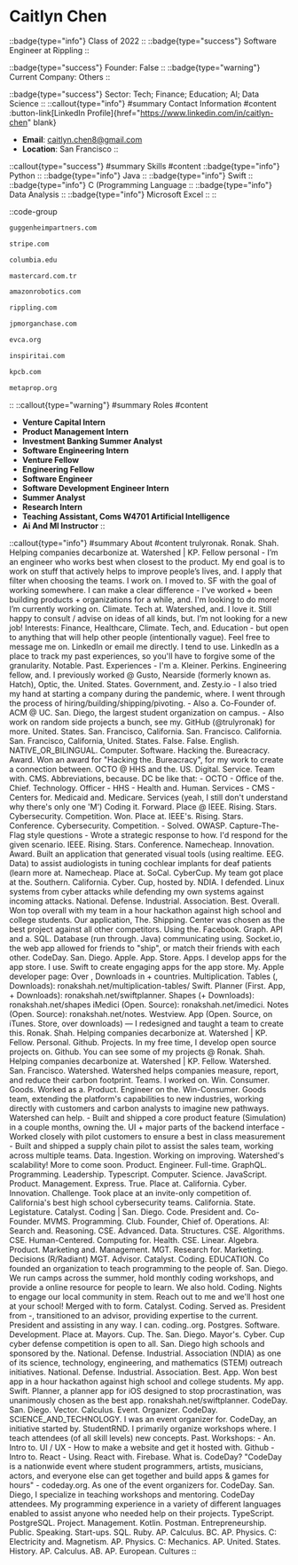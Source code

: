 # Caitlyn Chen
::badge{type="info"}
Class of 2022
::
::badge{type="success"}
Software Engineer at Rippling
::

::badge{type="success"}
Founder: False
::
::badge{type="warning"}
Current Company: Others
::

::badge{type="success"}
Sector: Tech; Finance; Education; AI; Data Science
::
::callout{type="info"}
#summary
Contact Information
#content
:button-link[LinkedIn Profile]{href="https://www.linkedin.com/in/caitlyn-chen" blank}
- **Email**: caitlyn.chen8@gmail.com
- **Location**: San Francisco
::

::callout{type="success"}
#summary
Skills
#content
::badge{type="info"}
Python
::
::badge{type="info"}
Java
::
::badge{type="info"}
Swift
::
::badge{type="info"}
C (Programming Language
::
::badge{type="info"}
Data Analysis
::
::badge{type="info"}
Microsoft Excel
::
::

::code-group
```bash [Guggenheim Partners]
guggenheimpartners.com
```
```bash [Stripe]
stripe.com
```
```bash [Columbia University]
columbia.edu
```
```bash [Mastercard Türkiye]
mastercard.com.tr
```
```bash [Amazon Robotics]
amazonrobotics.com
```
```bash [Rippling]
rippling.com
```
```bash [JPMorgan Chase & Co.]
jpmorganchase.com
```
```bash [EVCA]
evca.org
```
```bash [Inspirit AI]
inspiritai.com
```
```bash [Kleiner Perkins Caufield & Byers]
kpcb.com
```
```bash [Metaprop Nyc]
metaprop.org
```
::
::callout{type="warning"}
#summary
Roles
#content
- **Venture Capital Intern**
- **Product Management Intern**
- **Investment Banking Summer Analyst**
- **Software Engineering Intern**
- **Venture Fellow**
- **Engineering Fellow**
- **Software Engineer**
- **Software Development Engineer Intern**
- **Summer Analyst**
- **Research Intern**
- **Teaching Assistant, Coms W4701 Artificial Intelligence**
- **Ai And Ml Instructor**
::

::callout{type="info"}
#summary
About
#content
trulyronak. Ronak. Shah. Helping companies decarbonize at. Watershed | KP. Fellow personal - I’m an engineer who works best when closest to the product. My end goal is to work on stuff that actively helps to improve people’s lives, and. I apply that filter when choosing the teams. I work on. I moved to. SF with the goal of working somewhere. I can make a clear difference - I've worked + been building products + organizations for a while, and. I'm looking to do more! I’m currently working on. Climate. Tech at. Watershed, and. I love it. Still happy to consult / advise on ideas of all kinds, but. I’m not looking for a new job! Interests: Finance, Healthcare, Climate. Tech, and. Education - but open to anything that will help other people (intentionally vague). Feel free to message me on. LinkedIn or email me directly. I tend to use. LinkedIn as a place to track my past experiences, so you'll have to forgive some of the granularity. Notable. Past. Experiences - I'm a. Kleiner. Perkins. Engineering fellow, and. I previously worked @ Gusto, Nearside (formerly known as. Hatch), Optic, the. United. States. Government, and. Zesty.io - I also tried my hand at starting a company during the pandemic, where. I went through the process of hiring/building/shipping/pivoting. - Also a. Co-Founder of. ACM @ UC. San. Diego, the largest student organization on campus. - Also work on random side projects a bunch, see my. GitHub (@trulyronak) for more. United. States. San. Francisco, California. San. Francisco. California. San. Francisco, California, United. States. False. False. English. NATIVE_OR_BILINGUAL. Computer. Software. Hacking the. Bureacracy. Award. Won an award for "Hacking the. Bureacracy", for my work to create a connection between. OCTO @ HHS and the. US. Digital. Service. Team with. CMS. Abbreviations, because. DC be like that: - OCTO - Office of the. Chief. Technology. Officer - HHS - Health and. Human. Services - CMS - Centers for. Medicaid and. Medicare. Services (yeah, I still don't understand why there's only one 'M') Coding it. Forward. Place @ IEEE. Rising. Stars. Cybersecurity. Competition. Won. Place at. IEEE's. Rising. Stars. Conference. Cybersecurity. Competition. - Solved. OWASP. Capture-The-Flag style questions - Wrote a strategic response to how. I'd respond for the given scenario. IEEE. Rising. Stars. Conference. Namecheap. Innovation. Award. Built an application that generated visual tools (using realtime. EEG. Data) to assist audiologists in tuning cochlear implants for deaf patients (learn more at. Namecheap. Place at. SoCal. CyberCup. My team got place at the. Southern. California. Cyber. Cup, hosted by. NDIA. I defended. Linux systems from cyber attacks while defending my own systems against incoming attacks. National. Defense. Industrial. Association. Best. Overall. Won top overall with my team in a hour hackathon against high school and college students. Our application, The. Shipping. Center was chosen as the best project against all other competitors. Using the. Facebook. Graph. API and a. SQL. Database (run through. Java) communicating using. Socket.io, the web app allowed for friends to "ship", or match their friends with each other. CodeDay. San. Diego. Apple. App. Store. Apps. I develop apps for the app store. I use. Swift to create engaging apps for the app store. My. Apple developer page: Over , Downloads in + countries. Multiplication. Tables (, Downloads): ronakshah.net/multiplication-tables/ Swift. Planner (First. App, + Downloads): ronakshah.net/swiftplanner. Shapes (+ Downloads): ronakshah.net/shapes iMedici (Open. Source): ronakshah.net/imedici. Notes (Open. Source): ronakshah.net/notes. Westview. App (Open. Source, on iTunes. Store, over downloads) — I redesigned and taught a team to create this. Ronak. Shah. Helping companies decarbonize at. Watershed | KP. Fellow. Personal. Github. Projects. In my free time, I develop open source projects on. Github. You can see some of my projects @ Ronak. Shah. Helping companies decarbonize at. Watershed | KP. Fellow. Watershed. San. Francisco. Watershed. Watershed helps companies measure, report, and reduce their carbon footprint. Teams. I worked on. Win. Consumer. Goods. Worked as a. Product. Engineer on the. Win-Consumer. Goods team, extending the platform's capabilities to new industries, working directly with customers and carbon analysts to imagine new pathways. Watershed can help. - Built and shipped a core product feature (Simulation) in a couple months, owning the. UI + major parts of the backend interface - Worked closely with pilot customers to ensure a best in class measurement - Built and shipped a supply chain pilot to assist the sales team, working across multiple teams. Data. Ingestion. Working on improving. Watershed's scalability! More to come soon. Product. Engineer. Full-time. GraphQL. Programming. Leadership. Typescript. Computer. Science. JavaScript. Product. Management. Express. True. Place at. California. Cyber. Innovation. Challenge. Took place at an invite-only competition of. California's best high school cybersecurity teams. California. State. Legistature. Catalyst. Coding | San. Diego. Code. President and. Co-Founder. MVMS. Programming. Club. Founder, Chief of. Operations. AI: Search and. Reasoning. CSE. Advanced. Data. Structures. CSE. Algorithms. CSE. Human-Centered. Computing for. Health. CSE. Linear. Algebra. Product. Marketing and. Management. MGT. Research for. Marketing. Decisions (R/Radiant) MGT. Advisor. Catalyst. Coding. EDUCATION. Co founded an organization to teach programming to the people of. San. Diego. We run camps across the summer, hold monthly coding workshops, and provide a online resource for people to learn. We also hold. Coding. Nights to engage our local community in stem. Reach out to me and we'll host one at your school! Merged with to form. Catalyst. Coding. Served as. President from -, transitioned to an advisor, providing expertise to the current. President and assisting in any way. I can. coding..org. Postgres. Software. Development. Place at. Mayors. Cup. The. San. Diego. Mayor's. Cyber. Cup cyber defense competition is open to all. San. Diego high schools and sponsored by the. National. Defense. Industrial. Association (NDIA) as one of its science, technology, engineering, and mathematics (STEM) outreach initiatives. National. Defense. Industrial. Association. Best. App. Won best app in a hour hackathon against high school and college students. My app. Swift. Planner, a planner app for iOS designed to stop procrastination, was unanimously chosen as the best app. ronakshah.net/swiftplanner. CodeDay. San. Diego. Vector. Calculus. Event. Organizer. CodeDay. SCIENCE_AND_TECHNOLOGY. I was an event organizer for. CodeDay, an initiative started by. StudentRND. I primarily organize workshops where. I teach attendees (of all skill levels) new concepts. Past. Workshops: - An. Intro to. UI / UX - How to make a website and get it hosted with. Github - Intro to. React - Using. React with. Firebase. What is. CodeDay? "CodeDay is a nationwide event where student programmers, artists, musicians, actors, and everyone else can get together and build apps & games for hours" - codeday.org. As one of the event organizers for. CodeDay. San. Diego, I specialize in teaching workshops and mentoring. CodeDay attendees. My programming experience in a variety of different languages enabled to assist anyone who needed help on their projects. TypeScript. PostgreSQL. Project. Management. Kotlin. Postman. Entrepreneurship. Public. Speaking. Start-ups. SQL. Ruby. AP. Calculus. BC. AP. Physics. C: Electricity and. Magnetism. AP. Physics. C: Mechanics. AP. United. States. History. AP. Calculus. AB. AP. European. Cultures
::
